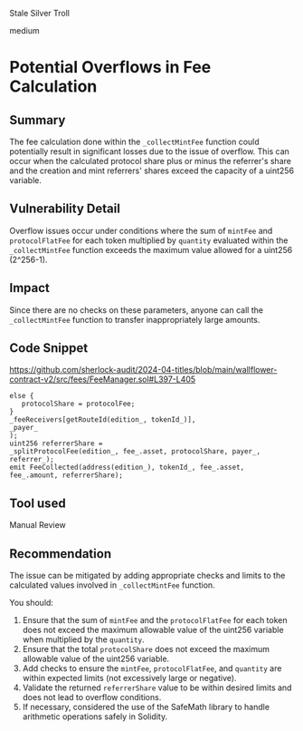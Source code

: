 Stale Silver Troll

medium

# Potential Overflows in Fee Calculation

## Summary

The fee calculation done within the `_collectMintFee` function could potentially result in significant losses due to the issue of overflow. This can occur when the calculated protocol share plus or minus the referrer's share and the creation and mint referrers' shares exceed the capacity of a uint256 variable.

## Vulnerability Detail

Overflow issues occur under conditions where the sum of `mintFee` and `protocolFlatFee` for each token multiplied by `quantity` evaluated within the `_collectMintFee` function exceeds the maximum value allowed for a uint256 (2^256-1). 

## Impact

Since there are no checks on these parameters, anyone can call the `_collectMintFee` function to transfer inappropriately large amounts.


## Code Snippet

https://github.com/sherlock-audit/2024-04-titles/blob/main/wallflower-contract-v2/src/fees/FeeManager.sol#L397-L405

```solidity
else {
   protocolShare = protocolFee;
}
_feeReceivers[getRouteId(edition_, tokenId_)],
_payer_
);
uint256 referrerShare =
_splitProtocolFee(edition_, fee_.asset, protocolShare, payer_, referrer_);
emit FeeCollected(address(edition_), tokenId_, fee_.asset, fee_.amount, referrerShare);
```

## Tool used

Manual Review

## Recommendation

The issue can be mitigated by adding appropriate checks and limits to the calculated values involved in `_collectMintFee` function. 

You should:
1. Ensure that the sum of `mintFee` and the `protocolFlatFee` for each token does not exceed the maximum allowable value of the uint256 variable when multiplied by the `quantity`.
2. Ensure that the total `protocolShare` does not exceed the maximum allowable value of the uint256 variable.
3. Add checks to ensure the `mintFee`, `protocolFlatFee`, and `quantity` are within expected limits (not excessively large or negative).
4. Validate the returned `referrerShare` value to be within desired limits and does not lead to overflow conditions.
5. If necessary, considered the use of the SafeMath library to handle arithmetic operations safely in Solidity.